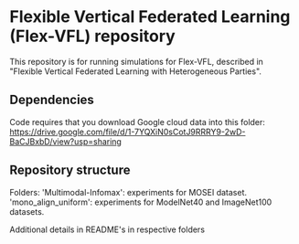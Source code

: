 # Flexible Vertical Federated Learning (Flex-VFL) repository

This repository is for running simulations for Flex-VFL, described in "Flexible Vertical Federated Learning with Heterogeneous Parties". 

## Dependencies
Code requires that you download Google cloud data into this folder: https://drive.google.com/file/d/1-7YQXiN0sCotJ9RRRY9-2wD-BaCJBxbD/view?usp=sharing

## Repository structure
Folders:
'Multimodal-Infomax': experiments for MOSEI dataset.
'mono_align_uniform': experiments for ModelNet40 and ImageNet100 datasets.

Additional details in README's in respective folders
